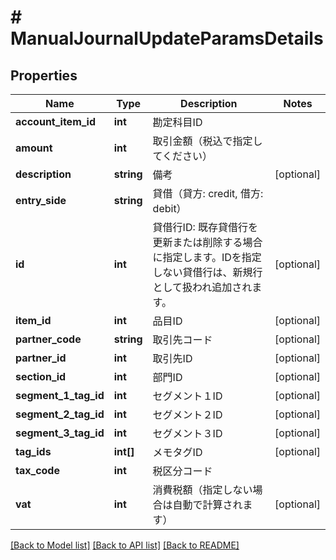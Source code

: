 # # ManualJournalUpdateParamsDetails

## Properties

Name | Type | Description | Notes
------------ | ------------- | ------------- | -------------
**account_item_id** | **int** | 勘定科目ID | 
**amount** | **int** | 取引金額（税込で指定してください） | 
**description** | **string** | 備考 | [optional] 
**entry_side** | **string** | 貸借（貸方: credit, 借方: debit） | 
**id** | **int** | 貸借行ID: 既存貸借行を更新または削除する場合に指定します。IDを指定しない貸借行は、新規行として扱われ追加されます。 | [optional] 
**item_id** | **int** | 品目ID | [optional] 
**partner_code** | **string** | 取引先コード | [optional] 
**partner_id** | **int** | 取引先ID | [optional] 
**section_id** | **int** | 部門ID | [optional] 
**segment_1_tag_id** | **int** | セグメント１ID | [optional] 
**segment_2_tag_id** | **int** | セグメント２ID | [optional] 
**segment_3_tag_id** | **int** | セグメント３ID | [optional] 
**tag_ids** | **int[]** | メモタグID | [optional] 
**tax_code** | **int** | 税区分コード | 
**vat** | **int** | 消費税額（指定しない場合は自動で計算されます） | [optional] 

[[Back to Model list]](../../README.md#documentation-for-models) [[Back to API list]](../../README.md#documentation-for-api-endpoints) [[Back to README]](../../README.md)


